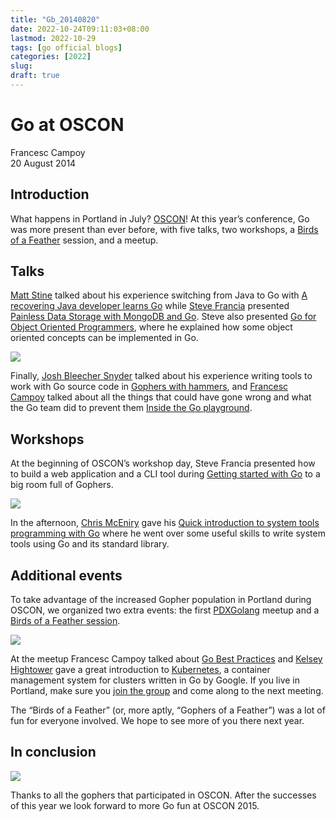 ```yaml
---
title: "Gb_20140820"
date: 2022-10-24T09:11:03+08:00
lastmod: 2022-10-29
tags: [go official blogs]
categories: [2022]
slug:
draft: true
---
```


# Go at OSCON

Francesc Campoy  
20 August 2014

## Introduction

What happens in Portland in July? [OSCON](http://www.oscon.com/oscon2014)! At this year’s conference, Go was more present than ever before, with five talks, two workshops, a [Birds of a Feather](http://en.wikipedia.org/wiki/Birds_of_a_feather_(computing)) session, and a meetup.

## Talks

[Matt Stine](http://twitter.com/mstine) talked about his experience switching from Java to Go with [A recovering Java developer learns Go](http://www.slideshare.net/mstine/java-devlearnstogooscon) while [Steve Francia](https://twitter.com/spf13) presented [Painless Data Storage with MongoDB and Go](http://spf13.com/presentation/MongoDB-and-Go). Steve also presented [Go for Object Oriented Programmers](http://spf13.com/presentation/go-for-object-oriented-programmers), where he explained how some object oriented concepts can be implemented in Go.

![](https://go.dev/blog/osconreport/talks.png)

Finally, [Josh Bleecher Snyder](http://twitter.com/offbymany) talked about his experience writing tools to work with Go source code in [Gophers with hammers](https://go.dev/talks/2014/hammers.slide#1), and [Francesc Campoy](http://twitter.com/francesc) talked about all the things that could have gone wrong and what the Go team did to prevent them [Inside the Go playground](https://go.dev/talks/2014/playground.slide).

## Workshops

At the beginning of OSCON’s workshop day, Steve Francia presented how to build a web application and a CLI tool during [Getting started with Go](http://spf13.com/presentation/first-go-app) to a big room full of Gophers.

![](https://go.dev/blog/osconreport/workshops.png)

In the afternoon, [Chris McEniry](https://twitter.com/mmceniry) gave his [Quick introduction to system tools programming with Go](http://cdn.oreillystatic.com/en/assets/1/event/115/A%20Quick%20Introduction%20to%20System%20Tools%20Programming%20with%20Go%20Presentation.pdf) where he went over some useful skills to write system tools using Go and its standard library.

## Additional events

To take advantage of the increased Gopher population in Portland during OSCON, we organized two extra events: the first [PDXGolang](https://twitter.com/pdxgolang) meetup and a [Birds of a Feather session](http://www.oscon.com/oscon2014/public/schedule/detail/37775).

![](https://go.dev/blog/osconreport/meetup.png)

At the meetup Francesc Campoy talked about [Go Best Practices](https://go.dev/talks/2013/bestpractices.slide) and [Kelsey Hightower](https://twitter.com/kelseyhightower) gave a great introduction to [Kubernetes](https://github.com/GoogleCloudPlatform/kubernetes), a container management system for clusters written in Go by Google. If you live in Portland, make sure you [join the group](http://meetup.com/pdx-go) and come along to the next meeting.

The “Birds of a Feather” (or, more aptly, “Gophers of a Feather”) was a lot of fun for everyone involved. We hope to see more of you there next year.

## In conclusion

![](https://go.dev/blog/osconreport/random.png)

Thanks to all the gophers that participated in OSCON. After the successes of this year we look forward to more Go fun at OSCON 2015.